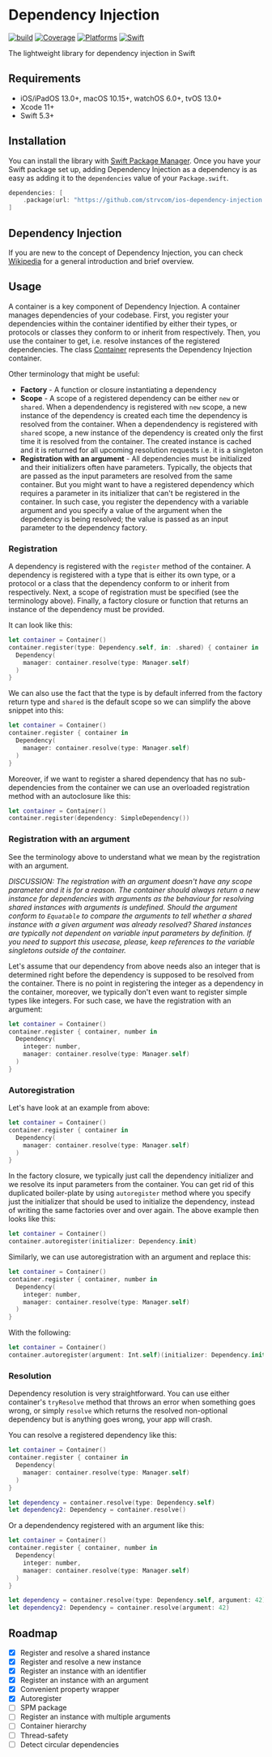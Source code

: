 # Dependency Injection

[![build](https://github.com/strvcom/ios-dependency-injection/actions/workflows/integrations.yml/badge.svg)](https://github.com/strvcom/ios-dependency-injection/actions/workflows/integrations.yml/badge.svg)
[![Coverage](https://img.shields.io/badge/Coverage-100%25-darkgreen?style=flat-square)](https://img.shields.io/badge/Coverage-100%25-darkgreen?style=flat-square)
[![Platforms](https://img.shields.io/badge/Platforms-iOS_iPadOS_macOS_tvOS_watchOS-lightgrey?style=flat-square)](https://img.shields.io/badge/Platforms-iOS_iPadOS_macOS_tvOS_watchOS-lightgrey?style=flat-square)
[![Swift](https://img.shields.io/badge/Swift-5.3_5.4_5.5-blue?style=flat-square)](https://img.shields.io/badge/Swift-5.3_5.4_5.5-blue?style=flat-square)

The lightweight library for dependency injection in Swift

## Requirements

- iOS/iPadOS 13.0+, macOS 10.15+, watchOS 6.0+, tvOS 13.0+
- Xcode 11+
- Swift 5.3+

## Installation

You can install the library with [Swift Package Manager](https://swift.org/package-manager/). Once you have your Swift package set up, adding Dependency Injection as a dependency is as easy as adding it to the `dependencies` value of your `Package.swift`.

```swift
dependencies: [
    .package(url: "https://github.com/strvcom/ios-dependency-injection.git", .upToNextMajor(from: "1.0.0"))
]
```

## Dependency Injection

If you are new to the concept of Dependency Injection, you can check [Wikipedia](https://en.wikipedia.org/wiki/Dependency_injection) for a general introduction and brief overview.

## Usage

A container is a key component of Dependency Injection. A container manages dependencies of your codebase. First, you register your dependencies within the container identified by either their types, or protocols or classes they conform to or inherit from respectively. Then, you use the container to get, i.e. resolve instances of the registered dependencies. The class [Container](Sources/Container/Container.swift) represents the Dependency Injection container.

Other terminology that might be useful:

- **Factory** - A function or closure instantiating a dependency
- **Scope** - A scope of a registered dependency can be either `new` or `shared`. When a dependendency is registered with `new` scope, a new instance of the dependency is created each time the dependency is resolved from the container. When a dependendency is registered with `shared` scope, a new instance of the dependency is created only the first time it is resolved from the container. The created instance is cached and it is returned for all upcoming resolution requests i.e. it is a singleton
- **Registration with an argument** - All dependencies must be initialized and their initializers often have parameters. Typically, the objects that are passed as the input parameters are resolved from the same container. But you might want to have a registered dependency which requires a parameter in its initializer that can't be registered in the container. In such case, you register the dependency with a variable argument and you specify a value of the argument when the dependency is being resolved; the value is passed as an input parameter to the dependency factory.

### Registration

A dependency is registered with the `register` method of the container. A dependency is registered with a type that is either its own type, or a protocol or a class that the dependency conform to or inherit from respectively. Next, a scope of registration must be specified (see the terminology above). Finally, a factory closure or function that returns an instance of the dependency must be provided.

It can look like this:
```swift
let container = Container()
container.register(type: Dependency.self, in: .shared) { container in
  Dependency(
    manager: container.resolve(type: Manager.self)
  )
}
```
We can also use the fact that the type is by default inferred from the factory return type and `shared` is the default scope so we can simplify the above snippet into this:
```swift
let container = Container()
container.register { container in
  Dependency(
    manager: container.resolve(type: Manager.self)
  )
}
```
Moreover, if we want to register a shared dependency that has no sub-dependencies from the container we can use an overloaded registration method with an autoclosure like this:
```swift
let container = Container()
container.register(dependency: SimpleDependency())
```

### Registration with an argument

See the terminology above to understand what we mean by the registration with an argument.

_DISCUSSION: The registration with an argument doesn't have any scope parameter and it is for a reason. The container should always return a new instance for dependencies with arguments as the behaviour for resolving shared instances with arguments is undefined. Should the argument conform to `Equatable` to compare the arguments to tell whether a shared instance with a given argument was already resolved? Shared instances are typically not dependent on variable input parameters by definition. If you need to support this usecase, please, keep references to the variable singletons outside of the container._

Let's assume that our dependency from above needs also an integer that is determined right before the dependency is supposed to be resolved from the container. There is no point in registering the integer as a dependency in the container, moreover, we typically don't even want to register simple types like integers. For such case, we have the registration with an argument:
```swift
let container = Container()
container.register { container, number in
  Dependency(
    integer: number,
    manager: container.resolve(type: Manager.self)
  )
}
```

### Autoregistration

Let's have look at an example from above:
```swift
let container = Container()
container.register { container in
  Dependency(
    manager: container.resolve(type: Manager.self)
  )
}
```
In the factory closure, we typically just call the dependency initializer and we resolve its input parameters from the container. You can get rid of this duplicated boiler-plate by using `autoregister` method where you specify just the initializer that should be used to initialize the dependency, instead of writing the same factories over and over again. The above example then looks like this:
```swift
let container = Container()
container.autoregister(initializer: Dependency.init)
```
Similarly, we can use autoregistration with an argument and replace this:
```swift
let container = Container()
container.register { container, number in
  Dependency(
    integer: number,
    manager: container.resolve(type: Manager.self)
  )
}
```
With the following:
```swift
let container = Container()
container.autoregister(argument: Int.self)(initializer: Dependency.init)
```

### Resolution

Dependency resolution is very straightforward. You can use either container's `tryResolve` method that throws an error when something goes wrong, or simply `resolve` which returns the resolved non-optional dependency but is anything goes wrong, your app will crash.

You can resolve a registered dependency like this:
```swift
let container = Container()
container.register { container in
  Dependency(
    manager: container.resolve(type: Manager.self)
  )
}

let dependency = container.resolve(type: Dependency.self)
let dependency2: Dependency = container.resolve()
```

Or a dependendency registered with an argument like this:
```swift
let container = Container()
container.register { container, number in
  Dependency(
    integer: number,
    manager: container.resolve(type: Manager.self)
  )
}

let dependency = container.resolve(type: Dependency.self, argument: 42)
let dependency2: Dependency = container.resolve(argument: 42)
```

## Roadmap

- [x] Register and resolve a shared instance
- [x] Register and resolve a new instance
- [x] Register an instance with an identifier
- [x] Register an instance with an argument
- [x] Convenient property wrapper
- [x] Autoregister
- [ ] SPM package
- [ ] Register an instance with multiple arguments
- [ ] Container hierarchy
- [ ] Thread-safety
- [ ] Detect circular dependencies
